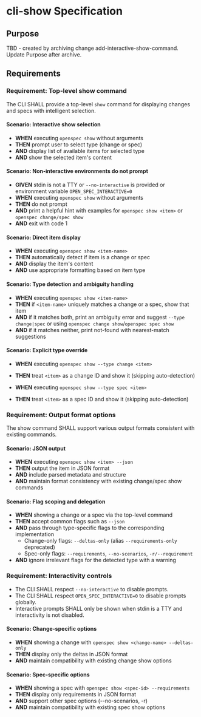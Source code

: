 # cli-show Specification

## Purpose
TBD - created by archiving change add-interactive-show-command. Update Purpose after archive.
## Requirements
### Requirement: Top-level show command

The CLI SHALL provide a top-level `show` command for displaying changes and specs with intelligent selection.

#### Scenario: Interactive show selection

- **WHEN** executing `openspec show` without arguments
- **THEN** prompt user to select type (change or spec)
- **AND** display list of available items for selected type
- **AND** show the selected item's content

#### Scenario: Non-interactive environments do not prompt

- **GIVEN** stdin is not a TTY or `--no-interactive` is provided or environment variable `OPEN_SPEC_INTERACTIVE=0`
- **WHEN** executing `openspec show` without arguments
- **THEN** do not prompt
- **AND** print a helpful hint with examples for `openspec show <item>` or `openspec change/spec show`
- **AND** exit with code 1

#### Scenario: Direct item display

- **WHEN** executing `openspec show <item-name>`
- **THEN** automatically detect if item is a change or spec
- **AND** display the item's content
- **AND** use appropriate formatting based on item type

#### Scenario: Type detection and ambiguity handling

- **WHEN** executing `openspec show <item-name>`
- **THEN** if `<item-name>` uniquely matches a change or a spec, show that item
- **AND** if it matches both, print an ambiguity error and suggest `--type change|spec` or using `openspec change show`/`openspec spec show`
- **AND** if it matches neither, print not-found with nearest-match suggestions

#### Scenario: Explicit type override

- **WHEN** executing `openspec show --type change <item>`
- **THEN** treat `<item>` as a change ID and show it (skipping auto-detection)

- **WHEN** executing `openspec show --type spec <item>`
- **THEN** treat `<item>` as a spec ID and show it (skipping auto-detection)

### Requirement: Output format options

The show command SHALL support various output formats consistent with existing commands.

#### Scenario: JSON output

- **WHEN** executing `openspec show <item> --json`
- **THEN** output the item in JSON format
- **AND** include parsed metadata and structure
- **AND** maintain format consistency with existing change/spec show commands

#### Scenario: Flag scoping and delegation

- **WHEN** showing a change or a spec via the top-level command
- **THEN** accept common flags such as `--json`
- **AND** pass through type-specific flags to the corresponding implementation
  - Change-only flags: `--deltas-only` (alias `--requirements-only` deprecated)
  - Spec-only flags: `--requirements`, `--no-scenarios`, `-r/--requirement`
- **AND** ignore irrelevant flags for the detected type with a warning

### Requirement: Interactivity controls

- The CLI SHALL respect `--no-interactive` to disable prompts.
- The CLI SHALL respect `OPEN_SPEC_INTERACTIVE=0` to disable prompts globally.
- Interactive prompts SHALL only be shown when stdin is a TTY and interactivity is not disabled.

#### Scenario: Change-specific options

- **WHEN** showing a change with `openspec show <change-name> --deltas-only`
- **THEN** display only the deltas in JSON format
- **AND** maintain compatibility with existing change show options

#### Scenario: Spec-specific options  

- **WHEN** showing a spec with `openspec show <spec-id> --requirements`
- **THEN** display only requirements in JSON format
- **AND** support other spec options (--no-scenarios, -r)
- **AND** maintain compatibility with existing spec show options

